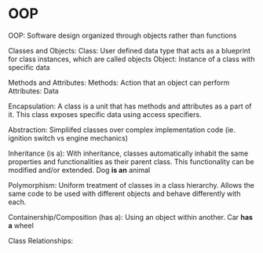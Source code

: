 # OOP

OOP: Software design organized through objects rather than functions

Classes and Objects:
Class: User defined data type that acts as a blueprint for class instances, which are called objects
Object: Instance of a class with specific data

Methods and Attributes:
Methods: Action that an object can perform
Attributes: Data

Encapsulation:
A class is a unit that has methods and attributes as a part of it. This class exposes specific data using access specifiers.

Abstraction:
Simpliifed classes over complex implementation code (ie. ignition switch vs engine mechanics)

Inheritance (is a):
With inheritance, classes automatically inhabit the same properties and functionalities as their parent class. This functionality can be modified and/or extended.
Dog **is an** animal

Polymorphism:
Uniform treatment of classes in a class hierarchy. Allows the same code to be used with different objects and behave differently with each.

Containership/Composition (has a):
Using an object within another.
Car **has a** wheel

Class Relationships:
